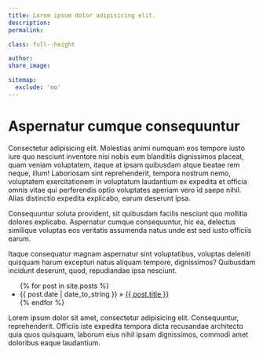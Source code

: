 ```yaml
---
title: Lorem ipsum dolor adipisicing elit.
description:
permalink:

class: full--height

author:
share_image:

sitemap:
  exclude: 'no'
---
```


<div class="full--inner">
<div class="medium-4">

# Aspernatur cumque consequuntur

Consectetur adipisicing elit. Molestias animi numquam eos tempore iusto iure quo nesciunt inventore nisi nobis eum blanditiis dignissimos placeat, quam veniam voluptatem, itaque at ipsam quibusdam atque beatae rem neque, illum! Laboriosam sint reprehenderit, tempora nostrum nemo, voluptatem exercitationem in voluptatum laudantium ex expedita et officia omnis vitae qui perferendis optio voluptates aperiam vero id saepe nihil. Alias distinctio expedita explicabo, earum deserunt ipsa.

Consequuntur soluta provident, sit quibusdam facilis nesciunt quo mollitia dolores explicabo. Aspernatur cumque consequuntur, hic ea, delectus similique voluptas eos veritatis assumenda natus unde est sed iusto officiis earum.

Itaque consequatur magnam aspernatur sint voluptatibus, voluptas deleniti quisquam harum excepturi natus aliquam tempore, dignissimos? Quibusdam incidunt deserunt, quod, repudiandae ipsa nesciunt.
</div>

<div class="medium-4">
  <ul class="posts">
    {% for post in site.posts %}
      <li><span>{{ post.date | date_to_string }}</span> &raquo; <a href="{{ post.url }}">{{ post.title }}</a></li>
    {% endfor %}
  </ul>
</div>

<div class="medium-4">
  Lorem ipsum dolor sit amet, consectetur adipisicing elit. Consequuntur, reprehenderit. Officiis iste expedita tempora dicta recusandae architecto quia quos quisquam, laborum eius nihil ipsam dignissimos, commodi amet doloribus eaque laudantium.
</div>
</div>